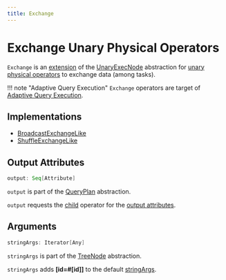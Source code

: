 ```yaml
---
title: Exchange
---
```


# Exchange Unary Physical Operators

`Exchange` is an [extension](#contract) of the [UnaryExecNode](UnaryExecNode.md) abstraction for [unary physical operators](#implementations) to exchange data (among tasks).

!!! note "Adaptive Query Execution"
    `Exchange` operators are target of [Adaptive Query Execution](../adaptive-query-execution/index.md).

## Implementations

* [BroadcastExchangeLike](BroadcastExchangeLike.md)
* [ShuffleExchangeLike](ShuffleExchangeLike.md)

## <span id="output"> Output Attributes

```scala
output: Seq[Attribute]
```

`output` is part of the [QueryPlan](../catalyst/QueryPlan.md#output) abstraction.

`output` requests the [child](UnaryExecNode.md#child) operator for the [output attributes](../catalyst/QueryPlan.md#output).

## <span id="stringArgs"> Arguments

```scala
stringArgs: Iterator[Any]
```

`stringArgs` is part of the [TreeNode](../catalyst/TreeNode.md#stringArgs) abstraction.

`stringArgs` adds **[id=#[id]]** to the default [stringArgs](../catalyst/TreeNode.md#stringArgs).
